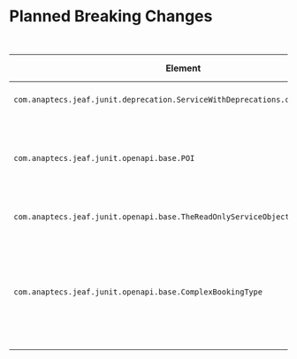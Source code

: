 # Planned Breaking Changes

<br>

| Element     | Details    | Description  | Active with |
|----------|------------|--------------|:-----------:|
| `com.anaptecs.jeaf.junit.deprecation.ServiceWithDeprecations.createSomething` | `pQueryParam` | Parameter will be mandatory. | PI 13 | 
| `com.anaptecs.jeaf.junit.openapi.base.POI` | `stops` | New mandatory association is required to support upcoming features. | PI 15 | 
| `com.anaptecs.jeaf.junit.openapi.base.TheReadOnlyServiceObject` | `bits` | At least one bit will be expected. | PI 16 | 
| `com.anaptecs.jeaf.junit.openapi.base.ComplexBookingType` | | Class was changed to an extensible enum. New literals will not be introduced before PI 17. | PI 17 | 

